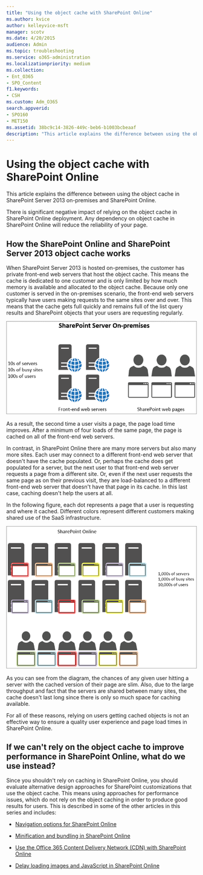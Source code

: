 ```yaml
---
title: "Using the object cache with SharePoint Online"
ms.author: kvice
author: kelleyvice-msft
manager: scotv
ms.date: 4/20/2015
audience: Admin
ms.topic: troubleshooting
ms.service: o365-administration
ms.localizationpriority: medium
ms.collection: 
- Ent_O365
- SPO_Content
f1.keywords:
- CSH
ms.custom: Adm_O365
search.appverid: 
- SPO160
- MET150
ms.assetid: 38bc9c14-3826-449c-beb6-b1003bcbeaaf
description: "This article explains the difference between using the object cache in SharePoint Server 2013 on-premises and SharePoint Online."
---
```


# Using the object cache with SharePoint Online

This article explains the difference between using the object cache in SharePoint Server 2013 on-premises and SharePoint Online.
  
There is significant negative impact of relying on the object cache in SharePoint Online deployment. Any dependency on object cache in SharePoint Online will reduce the reliability of your page. 
  
## How the SharePoint Online and SharePoint Server 2013 object cache works

When SharePoint Server 2013 is hosted on-premises, the customer has private front-end web servers that host the object cache. This means the cache is dedicated to one customer and is only limited by how much memory is available and allocated to the object cache. Because only one customer is served in the on-premises scenario, the front-end web servers typically have users making requests to the same sites over and over. This means that the cache gets full quickly and remains full of the list query results and SharePoint objects that your users are requesting regularly.
  
![Shows traffic and load to on-premises front-end web servers.](../media/a0d38b36-4909-4abb-8d4e-4930814bb3de.png)
  
As a result, the second time a user visits a page, the page load time improves. After a minimum of four loads of the same page, the page is cached on all of the front-end web servers.
  
In contrast, in SharePoint Online there are many more servers but also many more sites. Each user may connect to a different front-end web server that doesn't have the cache populated. Or, perhaps the cache does get populated for a server, but the next user to that front-end web server requests a page from a different site. Or, even if the next user requests the same page as on their previous visit, they are load-balanced to a different front-end web server that doesn't have that page in its cache. In this last case, caching doesn't help the users at all.
  
In the following figure, each dot represents a page that a user is requesting and where it cached. Different colors represent different customers making shared use of the SaaS infrastructure.
  
![Shows the results of object caching in SharePoint Online.](../media/25d04011-ef83-4cb7-9e04-a6ed490f63c3.png)
  
As you can see from the diagram, the chances of any given user hitting a server with the cached version of their page are slim. Also, due to the large throughput and fact that the servers are shared between many sites, the cache doesn't last long since there is only so much space for caching available.
  
For all of these reasons, relying on users getting cached objects is not an effective way to ensure a quality user experience and page load times in SharePoint Online.
  
## If we can't rely on the object cache to improve performance in SharePoint Online, what do we use instead?

Since you shouldn't rely on caching in SharePoint Online, you should evaluate alternative design approaches for SharePoint customizations that use the object cache. This means using approaches for performance issues, which do not rely on the object caching in order to produce good results for users. This is described in some of the other articles in this series and includes:
  
- [Navigation options for SharePoint Online](navigation-options-for-sharepoint-online.md)
    
- [Minification and bundling in SharePoint Online](minification-and-bundling-in-sharepoint-online.md)
    
- [Use the Office 365 Content Delivery Network (CDN) with SharePoint Online](use-microsoft-365-cdn-with-spo.md)
    
- [Delay loading images and JavaScript in SharePoint Online](delay-loading-images-and-javascript-in-sharepoint-online.md)
    